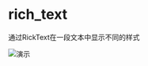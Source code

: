 # rich_text

通过RickText在一段文本中显示不同的样式


![演示](https://github.com/flutter-cn/flutter_cookbook/blob/master/examples/rich_text/img/rich_text.jpg)
